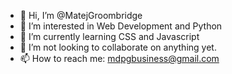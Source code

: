 - 👋 Hi, I’m @MatejGroombridge
- 👀 I’m interested in Web Development and Python
- 🌱 I’m currently learning CSS and Javascript
- 💞️ I’m not looking to collaborate on anything yet.
- 📫 How to reach me: mdpgbusiness@gmail.com
